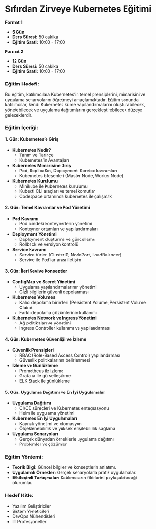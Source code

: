 # Sıfırdan Zirveye Kubernetes Eğitimi

**Format 1**

- **5 Gün**
- **Ders Süresi:** 50 dakika
- **Eğitim Saati:** 10:00 - 17:00

**Format 2**

- **12 Gün**
- **Ders Süresi:** 50 dakika
- **Eğitim Saati:** 10:00 - 17:00

### Eğitim Hedefi:

Bu eğitim, katılımcılara Kubernetes’in temel prensiplerini, mimarisini ve uygulama senaryolarını öğretmeyi amaçlamaktadır. Eğitim sonunda katılımcılar, kendi Kubernetes küme yapılandırmalarını oluşturabilecek, yönetebilecek ve uygulama dağıtımlarını gerçekleştirebilecek düzeye geleceklerdir.

### Eğitim İçeriği:

#### 1. Gün: Kubernetes’e Giriş

- **Kubernetes Nedir?**
  - Tanım ve Tarihçe
  - Kubernetes’in Avantajları
- **Kubernetes Mimarisine Giriş**
  - Pod, ReplicaSet, Deployment, Service kavramları
  - Kubernetes bileşenleri (Master Node, Worker Node)
- **Kubernetes Kurulumu**
  - Minikube ile Kubernetes kurulumu
  - Kubectl CLI araçları ve temel komutlar
  - Codespace ortamında kubernetes ile çalışmak

#### 2. Gün: Temel Kavramlar ve Pod Yönetimi

- **Pod Kavramı**
  - Pod içindeki konteynerlerin yönetimi
  - Konteyner ortamları ve yapılandırmaları
- **Deployment Yönetimi**
  - Deployment oluşturma ve güncelleme
  - Rollback ve versiyon kontrolü
- **Service Kavramı**
  - Service türleri (ClusterIP, NodePort, LoadBalancer)
  - Service ile Pod’lar arası iletişim

#### 3. Gün: İleri Seviye Konseptler

- **ConfigMap ve Secret Yönetimi**
  - Uygulama yapılandırmalarının yönetimi
  - Gizli bilgilerin güvenli depolanması
- **Kubernetes Volumes**
  - Kalıcı depolama birimleri (Persistent Volume, Persistent Volume Claim)
  - Farklı depolama çözümlerinin kullanımı
- **Kubernetes Network ve Ingress Yönetimi**
  - Ağ politikaları ve yönetimi
  - Ingress Controller kullanımı ve yapılandırması

#### 4. Gün: Kubernetes Güvenliği ve İzleme

- **Güvenlik Prensipleri**
  - RBAC (Role-Based Access Control) yapılandırması
  - Güvenlik politikalarının belirlenmesi
- **İzleme ve Günlükleme**
  - Prometheus ile izleme
  - Grafana ile görselleştirme
  - ELK Stack ile günlükleme

#### 5. Gün: Uygulama Dağıtımı ve En İyi Uygulamalar

- **Uygulama Dağıtımı**
  - CI/CD süreçleri ve Kubernetes entegrasyonu
  - Helm ile uygulama yönetimi
- **Kubernetes En İyi Uygulamaları**
  - Kaynak yönetimi ve otomasyon
  - Ölçeklenebilirlik ve yüksek erişilebilirlik sağlama
- **Uygulama Senaryoları**
  - Gerçek dünyadan örneklerle uygulama dağıtımı
  - Problemler ve çözümler

### Eğitim Yöntemi:

- **Teorik Bilgi:** Güncel bilgiler ve konseptlerin anlatımı.
- **Uygulamalı Örnekler:** Gerçek senaryolarla pratik uygulamalar.
- **Etkileşimli Tartışmalar:** Katılımcıların fikirlerini paylaşabileceği oturumlar.

### Hedef Kitle:

- Yazılım Geliştiriciler
- Sistem Yöneticileri
- DevOps Mühendisleri
- IT Profesyonelleri
